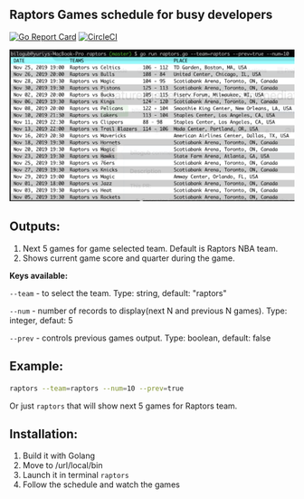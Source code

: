 
Raptors Games schedule for busy developers
-
[![Go Report Card](https://goreportcard.com/badge/github.com/bilogub/go-raptors)](https://goreportcard.com/report/github.com/bilogub/go-raptors)
[![CircleCI](https://circleci.com/gh/bilogub/go-raptors.svg?style=svg)](https://circleci.com/gh/bilogub/go-raptors)

<img src="raptors-lazy-schedule.png" width="800" />

Outputs:
-

1. Next 5 games for game selected team. Default is Raptors NBA team.
2. Shows current game score and quarter during the game.

**Keys available:**

`--team` - to select the team. Type: string, default: "raptors"

`--num` - number of records to display(next N and previous N games). Type: integer, defaut: 5

`--prev` - controls previous games output. Type: boolean, default: false

Example:
-
```sh
raptors --team=raptors --num=10 --prev=true
```
Or just `raptors` that will show next 5 games for Raptors team.

Installation:
-

1. Build it with Golang
2. Move to /url/local/bin
3. Launch it in terminal `raptors`
4. Follow the schedule and watch the games

